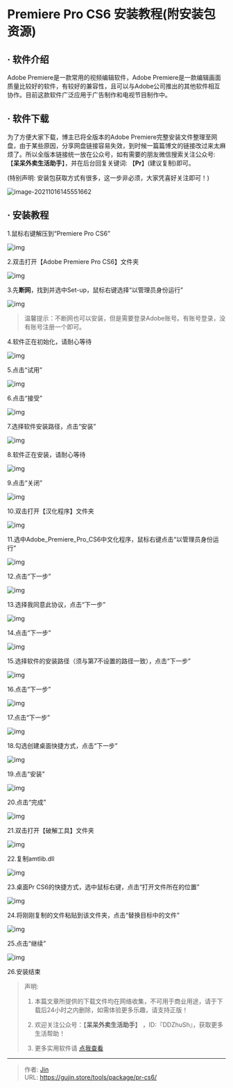 # Premiere Pro CS6 安装教程(附安装包资源)


## · 软件介绍
Adobe Premiere是一款常用的视频编辑软件，Adobe Premiere是一款编辑画面质量比较好的软件，有较好的兼容性，且可以与Adobe公司推出的其他软件相互协作。目前这款软件广泛应用于广告制作和电视节目制作中。

## · 软件下载
为了方便大家下载，博主已将全版本的Adobe Premiere完整安装文件整理至网盘，由于某些原因，分享网盘链接容易失效，到时候一篇篇博文的链接改过来太麻烦了。所以全版本链接统一放在公众号，如有需要的朋友微信搜索关注公众号: 【**呆呆外卖生活助手**】，并在后台回复关键词: 【**Pr**】(建议复制)即可。

(特别声明: 安装包获取方式有很多，这一步非必须，大家凭喜好关注即可！)

![image-20211016145551662](https://img.gujin.store/img/image-20211016145551662.png)

## · 安装教程

1.鼠标右键解压到“Premiere Pro CS6”

![img](https://img.gujin.store/img/v2-75c8d5226e62171afbd6f68d405b4596_720w.png)



2.双击打开【Adobe Premiere Pro CS6】文件夹

![img](https://img.gujin.store/img/v2-26301787078d81079c9644b3fc06827f_720w.png)

3.先**断网**，找到并选中Set-up，鼠标右键选择“以管理员身份运行”

![img](https://img.gujin.store/img/v2-1f6e729b8d4f4c7b7197570f7e8bbc30_720w.png)

> 温馨提示：不断网也可以安装，但是需要登录Adobe账号。有账号登录，没有账号注册一个即可。

4.软件正在初始化，请耐心等待

![img](https://img.gujin.store/img/v2-fba761d0409877fb839594779f46ca62_720w.png)

5.点击“试用”

![img](https://img.gujin.store/img/v2-936a99d7cbe179a2878abe2d71e6f80a_720w.png)

6.点击“接受”

![img](https://img.gujin.store/img/v2-31a3f0fa6898baf1a6ab8f590b78ab56_720w.png)

7.选择软件安装路径，点击“安装”

![img](https://img.gujin.store/img/v2-fd1921aff9f33bb2097aa3cfac1db818_720w.png)

8.软件正在安装，请耐心等待

![img](https://img.gujin.store/img/v2-7712943a6bb7b9bb068e3512e87c1bc9_720w.png)

9.点击“关闭”

![img](https://img.gujin.store/img/v2-ed5451076cdc5a634eec7fef88e23fb9_720w.png)

10.双击打开【汉化程序】文件夹

![img](https://img.gujin.store/img/v2-6cbd4a523efcdbfa2e9aab28f2e8e8a7_720w.png)

11.选中Adobe_Premiere_Pro_CS6中文化程序，鼠标右键点击“以管理员身份运行”

![img](https://img.gujin.store/img/v2-bb33060625829c2b5ddf721af0356701_720w.png)

12.点击“下一步”

![img](https://img.gujin.store/img/v2-16d0dc1d70018745d991ce90851fa558_720w.png)

13.选择我同意此协议，点击“下一步”

![img](https://img.gujin.store/img/v2-ccf1bc1856c70e571a98a4151f940b45_720w.png)

14.点击“下一步”

![img](https://img.gujin.store/img/v2-5aefcabf295d77e6b148e44de3c6d3c7_720w.png)

15.选择软件的安装路径（须与第7不设置的路径一致），点击“下一步”

![img](https://img.gujin.store/img/v2-8ac6deaae8488022391f628215319a70_720w.png)

16.点击“下一步”

![img](https://img.gujin.store/img/v2-a2903217a52a68b637bbd66d9dca5fc8_720w.png)

17.点击“下一步”

![img](https://img.gujin.store/img/v2-4f640bcf453eaadc1d2707a5ff6f8b93_720w.png)

18.勾选创建桌面快捷方式，点击“下一步”

![img](https://img.gujin.store/img/v2-3914d708d5a7e0a55396b5627211f8da_720w.png)

19.点击“安装”

![img](https://img.gujin.store/img/v2-f0e92681a72baf74486fdb5635cbdcee_720w.png)

20.点击“完成”

![img](https://img.gujin.store/img/v2-f3367e754305b3f785ecc900a0a70aa4_720w.png)

21.双击打开【破解工具】文件夹

![img](https://img.gujin.store/img/v2-8be000dc303241bbe4d903e2cae0c87b_720w.png)



22.复制amtlib.dll

![img](https://img.gujin.store/img/v2-1590c49a4ec05d712bd81f5e48509978_720w.png)

23.桌面Pr CS6的快捷方式，选中鼠标右键，点击“打开文件所在的位置”

![img](https://img.gujin.store/img/v2-ea8deca53baee7d89e4234c8c4f59880_720w.png)

24.将刚刚复制的文件粘贴到该文件夹，点击“替换目标中的文件”

![img](https://img.gujin.store/img/v2-1083cafeaba78c66dd74368f169fe4d7_720w.png)

25.点击“继续”

![img](https://img.gujin.store/img/v2-e7bf32ffbd9f44b0de722d07ef94c83e_720w.png)

26.安装结束




> 声明: 
>
> 1. 本篇文章所提供的下载文件均在网络收集，不可用于商业用途，请于下载后24小时之内删除，如需体验更多乐趣，请支持正版！
>
> 2. 欢迎关注公众号：【**呆呆外卖生活助手**】 ，ID:『DDZhuSh』，获取更多生活帮助！
>
> 3. 更多实用软件请  [点我查看](/tools)

---

> 作者: [Jin](https://img.gujin.store/img/favicon.ico)  
> URL: https://gujin.store/tools/package/pr-cs6/  

